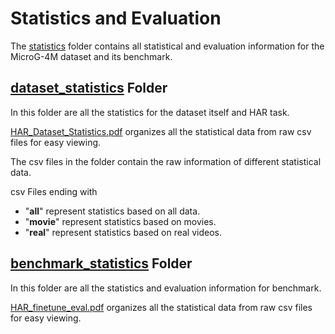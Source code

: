 # Statistics and Evaluation

The [statistics](./) folder contains all statistical and evaluation information for the MicroG-4M dataset and its benchmark.

## [dataset_statistics](./dataset_statistics/) Folder
In this folder are all the statistics for the dataset itself and HAR task.

[HAR_Dataset_Statistics.pdf](statistics/HAR_Dataset_Statistics.pdf) organizes all the statistical data from raw csv files for easy viewing.

The csv files in the folder contain the raw information of different statistical data.

csv Files ending with 
- "**all**" represent statistics based on all data.
- "**movie**" represent statistics based on movies. 
- "**real**" represent statistics based on real videos.

## [benchmark_statistics](./benchmark_statistics/) Folder

In this folder are all the statistics and evaluation information for benchmark.

[HAR_finetune_eval.pdf](./benchmark_statistics/HAR_finetune_eval.pdf) organizes all the statistical data from raw csv files for easy viewing.